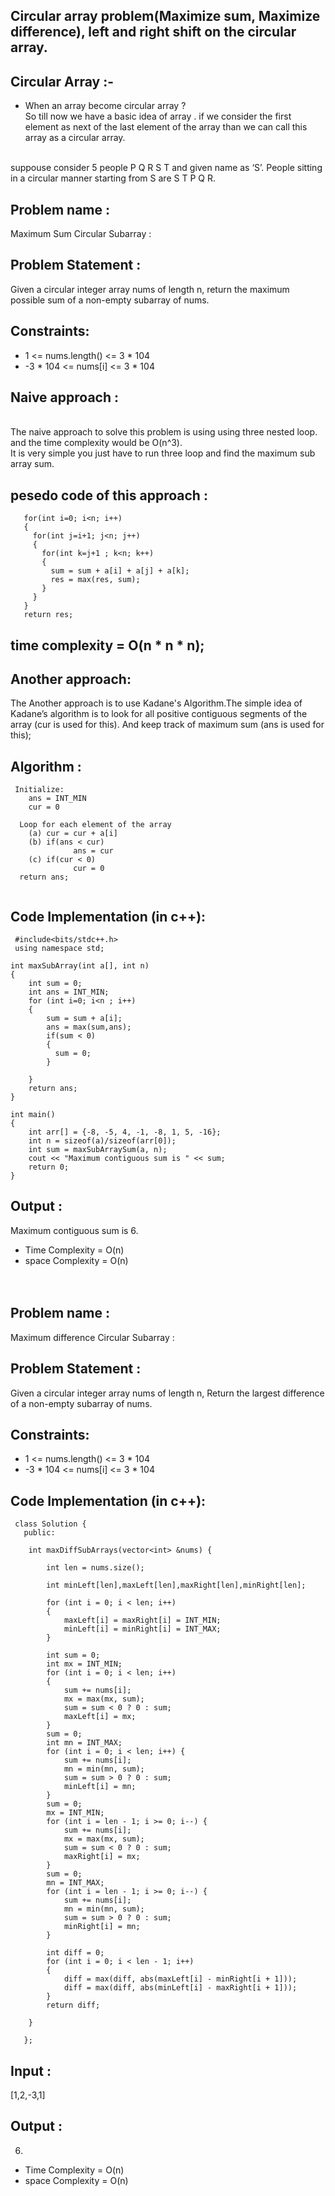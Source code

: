 ## Circular array problem(Maximize sum, Maximize difference), left and right shift on the circular array.

## Circular Array :- 
  + When an array become circular array ? <br>
  So till now we have a basic idea of array .  if we consider the first element as next of the last element of the array than we can call this array as a circular array.
   <br>
  suppouse consider 5 people P Q R S T  and given name as ‘S’. People sitting in a circular manner starting from S are S T P Q R.
   <br>
   
   
## Problem name : 
  Maximum Sum Circular Subarray :

## Problem Statement : 
   Given a circular integer array nums of length n, return the maximum possible sum of a non-empty subarray of nums.
## Constraints:

+ 1 <= nums.length() <= 3 * 104
+ -3 * 104 <= nums[i] <= 3 * 104

## Naive approach :
<br>
  The naive approach to solve this problem is using  using three nested loop.
   <br>
  and the time complexity would be O(n^3).  
   <br>
  It is very simple you just have to run three loop and find the maximum sub array sum.

  ## pesedo code of this approach :
  
  ```sum = 0, res=0 ;
     for(int i=0; i<n; i++)
     {                     
       for(int j=i+1; j<n; j++) 
       {                        
         for(int k=j+1 ; k<n; k++) 
         {                     
           sum = sum + a[i] + a[j] + a[k];
           res = max(res, sum);
         } 
       }
     }
     return res;
  ```
  
## time complexity = O(n * n * n);    
## Another approach:
  The Another approach is to use Kadane's Algorithm.The simple idea of Kadane’s algorithm is to look for all positive contiguous segments of the array (cur is used for this). And keep track of maximum sum (ans is used for this);
  
 ## Algorithm :
```
 Initialize:
    ans = INT_MIN
    cur = 0

  Loop for each element of the array
    (a) cur = cur + a[i]
    (b) if(ans < cur)
              ans = cur
    (c) if(cur < 0)
              cur = 0
  return ans;
 
 ```
## Code Implementation (in c++):

     #include<bits/stdc++.h>
     using namespace std;
    
    int maxSubArray(int a[], int n)
    {
        int sum = 0;
        int ans = INT_MIN;
        for (int i=0; i<n ; i++)
        {
            sum = sum + a[i];
            ans = max(sum,ans);
            if(sum < 0)
            {
              sum = 0;
            }

        }
        return ans;
    }
    
    int main()
    {
        int arr[] = {-8, -5, 4, -1, -8, 1, 5, -16};
        int n = sizeof(a)/sizeof(arr[0]);
        int sum = maxSubArraySum(a, n);
        cout << "Maximum contiguous sum is " << sum;
        return 0;
    }
    
## Output :
  Maximum contiguous sum is 6.

 
+ Time Complexity  = O(n)
+ space Complexity = O(n)
 <br><br><br>

## Problem name : 
  Maximum difference Circular Subarray :

## Problem Statement : 
   Given a circular integer array nums of length n, Return the largest difference of a non-empty subarray of nums.
## Constraints:

+ 1 <= nums.length() <= 3 * 104
+ -3 * 104 <= nums[i] <= 3 * 104


## Code Implementation (in c++):

```
 class Solution {
   public:
    
    int maxDiffSubArrays(vector<int> &nums) {
       
        int len = nums.size();

        int minLeft[len],maxLeft[len],maxRight[len],minRight[len];

        for (int i = 0; i < len; i++) 
        {
            maxLeft[i] = maxRight[i] = INT_MIN;
            minLeft[i] = minRight[i] = INT_MAX;
        }

        int sum = 0;
        int mx = INT_MIN;
        for (int i = 0; i < len; i++) 
        {
            sum += nums[i];
            mx = max(mx, sum);
            sum = sum < 0 ? 0 : sum;
            maxLeft[i] = mx;
        }
        sum = 0;
        int mn = INT_MAX;
        for (int i = 0; i < len; i++) {
            sum += nums[i];
            mn = min(mn, sum);
            sum = sum > 0 ? 0 : sum;
            minLeft[i] = mn;
        }
        sum = 0;
        mx = INT_MIN;
        for (int i = len - 1; i >= 0; i--) {
            sum += nums[i];
            mx = max(mx, sum);
            sum = sum < 0 ? 0 : sum;
            maxRight[i] = mx;
        }
        sum = 0;
        mn = INT_MAX;
        for (int i = len - 1; i >= 0; i--) {
            sum += nums[i];
            mn = min(mn, sum);
            sum = sum > 0 ? 0 : sum;
            minRight[i] = mn;
        }

        int diff = 0;
        for (int i = 0; i < len - 1; i++) 
        {
            diff = max(diff, abs(maxLeft[i] - minRight[i + 1]));
            diff = max(diff, abs(minLeft[i] - maxRight[i + 1]));
        }
        return diff;
    
    }

   };
```

## Input :
[1,2,-3,1]

## Output :
  6.

+ Time Complexity  = O(n)
+ space Complexity = O(n)
  
